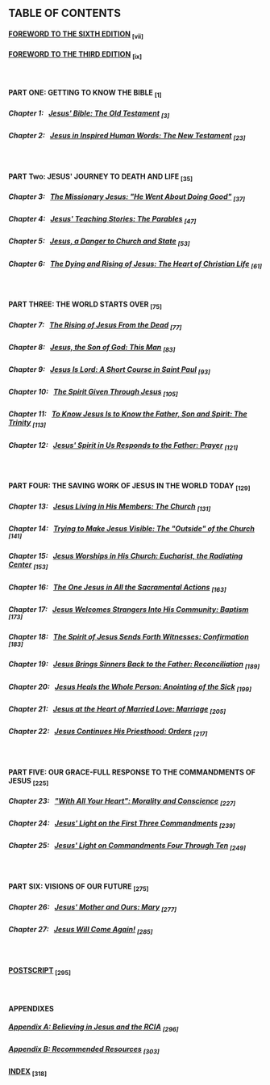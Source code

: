 ## TABLE OF CONTENTS

#### [FOREWORD TO THE SIXTH EDITION](Text/FOREWORD%20TO%20THE%20SIXTH%20EDITION.md)   <sub>[vii]</sub>

#### [FOREWORD TO THE THIRD EDITION](Text/FOREWORD%20TO%20THE%20THIRD%20EDITION.md)   <sub>[ix]</sub>
<br>

#### PART ONE: GETTING TO KNOW THE BIBLE 	<sub>[1]</sub>
##### Chapter 1: &nbsp; [*Jesus' Bible: The Old Testament*](Text/Jesus%27%20Bible%3A%20The%20Old%20Testament.md)	<sub>[3]</sub>
##### Chapter 2: &nbsp; [*Jesus in Inspired Human Words: The New Testament*](Text/Jesus%20in%20Inspired%20Human%20Words%3A%20The%20New%20Testament.md)	<sub>[23]</sub>
<br>

#### PART Two: JESUS' JOURNEY TO DEATH AND LIFE 	<sub>[35]</sub>
##### Chapter 3: &nbsp; [*The Missionary Jesus: "He Went About Doing Good"*](Text/The%20Missionary%20Jesus%3A%20%22He%20Went%20About%20Doing%20Good%22.md)	<sub>[37]</sub>
##### Chapter 4: &nbsp; [*Jesus' Teaching Stories: The Parables*](Text/Jesus%27%20Teaching%20Stories%3A%20The%20Parables.md)	<sub>[47]</sub>
##### Chapter 5: &nbsp; [*Jesus, a Danger to Church and State*](Text/Jesus,%20a%20Danger%20to%20Church%20and%20State.md)	<sub>[53]</sub>
##### Chapter 6: &nbsp; [*The Dying and Rising of Jesus: The Heart of Christian Life*](Text/The%20Dying%20and%20Rising%20of%20Jesus%3A%20The%20Heart%20of%20Christian%20Life.md)	<sub>[61]</sub>
<br>

#### PART THREE: THE WORLD STARTS OVER 	<sub>[75]</sub>
##### Chapter 7: &nbsp; [*The Rising of Jesus From the Dead*](Text/The%20Rising%20of%20Jesus%20From%20the%20Dead.md)	<sub>[77]</sub> 
##### Chapter 8: &nbsp; [*Jesus, the Son of God: This Man*](Text/Jesus,%20the%20Son%20of%20God%3A%20This%20Man.md)	<sub>[83]</sub> 
##### Chapter 9: &nbsp; [*Jesus Is Lord: A Short Course in Saint Paul*](Text/Jesus%20Is%20Lord%3A%20A%20Short%20Course%20in%20Saint%20Paul.md)	<sub>[93]</sub> 
##### Chapter 10: &nbsp; [*The Spirit Given Through Jesus*](Text/The%20Spirit%20Given%20Through%20Jesus.md)	<sub>[105]</sub> 
##### Chapter 11: &nbsp; [*To Know Jesus Is to Know the Father, Son and Spirit: The Trinity*](Text/To%20Know%20Jesus%20Is%20to%20Know%20the%20Father,%20Son%20and%20Spirit%3A%20The%20Trinity.md)	<sub>[113]</sub> 
##### Chapter 12: &nbsp; [*Jesus' Spirit in Us Responds to the Father: Prayer*](Text/Jesus%27%20Spirit%20in%20Us%20Responds%20to%20the%20Father%3A%20Prayer.md)	<sub>[121]</sub>
<br>

#### PART FOUR: THE SAVING WORK OF JESUS IN THE WORLD TODAY 	<sub>[129]</sub> 
##### Chapter 13: &nbsp; [*Jesus Living in His Members: The Church*](Text/Jesus%20Living%20in%20His%20Members%3A%20The%20Church.md)	<sub>[131]</sub> 
##### Chapter 14: &nbsp; [*Trying to Make Jesus Visible: The "Outside" of the Church*](Text/Trying%20to%20Make%20Jesus%20Visible%3A%20The%20%22Outside%22%20of%20the%20Church.md)	<sub>[141]</sub> 
##### Chapter 15: &nbsp; [*Jesus Worships in His Church: Eucharist, the Radiating Center*](Text/Jesus%20Worships%20in%20His%20Church%3A%20Eucharist,%20the%20Radiating%20Center.md)	<sub>[153]</sub> 
##### Chapter 16: &nbsp; [*The One Jesus in All the Sacramental Actions*](Text/The%20One%20Jesus%20in%20All%20the%20Sacramental%20Actions.md)	<sub>[163]</sub> 
##### Chapter 17: &nbsp; [*Jesus Welcomes Strangers Into His Community: Baptism*](Text/Jesus%20Welcomes%20Strangers%20Into%20His%20Community%3A%20Baptism.md)	<sub>[173]</sub> 
##### Chapter 18: &nbsp; [*The Spirit of Jesus Sends Forth Witnesses: Confirmation*](Text/The%20Spirit%20of%20Jesus%20Sends%20Forth%20Witnesses%3A%20Confirmation.md)	<sub>[183]</sub>
##### Chapter 19: &nbsp; [*Jesus Brings Sinners Back to the Father: Reconciliation*](Text/Jesus%20Brings%20Sinners%20Back%20to%20the%20Father%3A%20Reconciliation.md)	<sub>[189]</sub>
##### Chapter 20: &nbsp; [*Jesus Heals the Whole Person: Anointing of the Sick*](Text/Jesus%20Heals%20the%20Whole%20Person%3A%20Anointing%20of%20the%20Sick.md)	<sub>[199]</sub>
##### Chapter 21: &nbsp; [*Jesus at the Heart of Married Love: Marriage*](Text/Jesus%20at%20the%20Heart%20of%20Married%20Love%3A%20Marriage.md)	<sub>[205]</sub>
##### Chapter 22: &nbsp; [*Jesus Continues His Priesthood: Orders*](Text/Jesus%20Continues%20His%20Priesthood%3A%20Orders.md)	<sub>[217]</sub>
<br>

#### PART FIVE: OUR GRACE-FULL RESPONSE TO THE COMMANDMENTS OF JESUS	<sub>[225]</sub>
##### Chapter 23: &nbsp; [*"With All Your Heart": Morality and Conscience*](Text/%22With%20All%20Your%20Heart%22%3A%20Morality%20and%20Conscience.md)	<sub>[227]</sub>
##### Chapter 24: &nbsp; [*Jesus' Light on the First Three Commandments*](Text/Jesus%27%20Light%20on%20the%20First%20Three%20Commandments.md)	<sub>[239]</sub>
##### Chapter 25: &nbsp; [*Jesus' Light on Commandments Four Through Ten*](Text/Jesus%27%20Light%20on%20Commandments%20Four%20Through%20Ten.md)	<sub>[249]</sub>
<br>

#### PART SIX: VISIONS OF OUR FUTURE	<sub>[275]</sub>
##### Chapter 26: &nbsp; [*Jesus' Mother and Ours: Mary*](Text/Jesus%27%20Mother%20and%20Ours%3A%20Mary.md)	<sub>[277]</sub>
##### Chapter 27: &nbsp; [*Jesus Will Come Again!*](Text/Jesus%20Will%20Come%20Again!.md)	<sub>[285]</sub>
<br>

#### [POSTSCRIPT](Text/POSTSCRIPT.md)	<sub>[295]</sub>
<br>

#### APPENDIXES

##### [*Appendix A*: Believing in Jesus *and the* RCIA](Text/Appendix%20A%3A%20Believing%20in%20Jesus%20and%20the%20RCIA.md)	<sub>[296]</sub>

##### [*Appendix B: Recommended Resources*](Text/Appendix%20B%3A%20Recommended%20Resources.md)	<sub>[303]</sub>

#### [INDEX](Text/INDEX.md)	<sub>[318]</sub>
